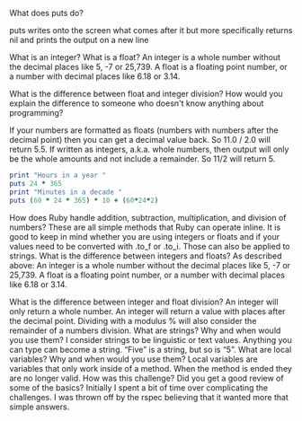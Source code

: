 What does puts do?

puts writes onto the screen what comes after it but more specifically returns nil and prints the output on a new line

What is an integer? What is a float?
An integer is a whole number without the decimal places like 5, -7 or 25,739.  A float is a floating point number, or a number with decimal places like 6.18 or 3.14.

What is the difference between float and integer division? How would you explain the difference to someone who doesn't know anything about programming?

If your numbers are formatted as floats (numbers with numbers after the decimal point) then you can get a decimal value back.  So 11.0 / 2.0 will return 5.5.
If written as integers, a.k.a. whole numbers, then output will only be the whole amounts and not include a remainder.  So 11/2 will return 5.

```ruby
print "Hours in a year "
puts 24 * 365
print "Minutes in a decade "
puts (60 * 24 * 365) * 10 + (60*24*2)
```


How does Ruby handle addition, subtraction, multiplication, and division of numbers?
These are all simple methods that Ruby can operate inline.  It is good to keep in mind whether you are using integers or floats and if your values need to be converted with .to_f or .to_i.  Those can also be applied to strings.
What is the difference between integers and floats?
As described above:
An integer is a whole number without the decimal places like 5, -7 or 25,739.  A float is a floating point number, or a number with decimal places like 6.18 or 3.14.

What is the difference between integer and float division?
An integer will only return a whole number.  An integer will return a value with places after the decimal point.  Dividing with a modulus % will also consider the remainder of a numbers division.
What are strings? Why and when would you use them?
I consider strings to be linguistic or text values.  Anything you can type can become a string.  “Five” is a string, but so is “5”.
What are local variables? Why and when would you use them?
Local variables are variables that only work inside of a method.  When the method is ended they are no longer valid.
How was this challenge? Did you get a good review of some of the basics?
Initially I spent a bit of time over complicating the challenges.  I was thrown off by the rspec believing that it wanted more that simple answers.